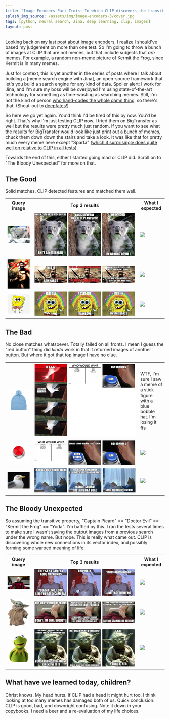 ```yaml
---
title: "Image Encoders Part Trois: In which CLIP discovers the transitive property"
splash_img_source: /assets/img/image-encoders-3/cover.jpg
tags: [python, neural search, Jina, deep learning, clip, images]
layout: post
---
```


Looking back on my [last post about image encoders](/2021/09/21/image-encoders-continued.html), I realize I should've based my judgement on more than one test. So I'm going to throw a bunch of images at CLIP that are not memes, but that include subjects that *are* memes. For example, a random non-meme picture of Kermit the Frog, since Kermit is in many memes.

Just for context, this is yet another in the series of posts where I talk about building a [meme search engine with Jina], an open-source framework that let's you build a search engine for any kind of data. Spoiler alert: I work for Jina, and I'm sure my boss will be overjoyed I'm using state-of-the-art technology for something as time-wasting as searching memes. Still, I'm not the kind of person [who hand-codes the whole damn thing](https://github.com/deepfates/memery), so there's that. (Shout-out to [deepfates](https://twitter.com/deepfates)!)

So here we go yet again. You'd think I'd be tired of this by now. You'd be right. That's why I'm just testing CLIP now. I tried them on BigTransfer as well but the results were pretty much just random. If you want to see what the results for BigTransfer would look like just print out a bunch of memes, chuck them down down the stairs and take a look. It was like that for pretty much every meme here except "Sparta" ([which it surprisingly does quite well on relative to CLIP in all tests](/2021/09/18/comparing-bit-and-clip-image-encoders.html)).

Towards the end of this, either I started going mad or CLIP did. Scroll on to "The Bloody Unexpected" for more on that.


## The Good

Solid matches. CLIP detected features and matched them well.

<table>

<colgroup>
  <col span="1" style="width: 15%">
  <col span="1" style="width: 60%">
  <col span="1" style="width: 15%">
</colgroup>

<tbody>
  <tr>
    <th width>
      Query image
    </th>
    <th>
      Top 3 results
    </th>
    <th>
      What I expected
    </th>
  </tr>
  
  <tr>
    <td><img src="/assets/img/image-encoders-3/input/baby_koala.jpg" ></td>
    <td><img src="/assets/img/image-encoders-3/output/baby_koala.png" ></td>
    <td><img src="https://imgflip.com/s/meme/Surprised-Koala.jpg"></td>
  </tr>
  
  <tr>
    <td><img src="/assets/img/image-encoders-3/input/sparta.jpg" ></td>
    <td><img src="/assets/img/image-encoders-3/output/sparta.png" ></td>
    <td><img src="https://imgflip.com/s/meme/Sparta-Leonidas.jpg"></td>
  </tr>
  
  <tr>
    <td><img src="/assets/img/image-encoders-3/input/spongebob.png" ></td>
    <td><img src="/assets/img/image-encoders-3/output/spongebob.png" ></td>
    <td><img src="https://imgflip.com/s/meme/Imagination-Spongebob.jpg"></td>
  </tr>
  </tbody>
  </table>
  
## The Bad

No close matches whatsoever. Totally failed on all fronts. I mean I guess the "red button" thing did *kinda* work in that it returned images of another button. But where it got that top image I have no clue.
 
<table>

<colgroup>
  <col span="1" style="width: 15%">
  <col span="1" style="width: 60%">
  <col span="1" style="width: 15%">
</colgroup>

<tbody>
  <tr>
    <td><img src="/assets/img/image-encoders-3/input/blue_hat.jpg" ></td>
    <td><img src="/assets/img/image-encoders-3/output/blue_hat.png" ></td>
    <td>WTF, I'm sure I saw a meme of a stick figure with a blue bobble hat. I'm losing it ffs</td>
  </tr>
  
  <tr>
    <td><img src="/assets/img/image-encoders-3/input/red_button.jpg" ></td>
    <td><img src="/assets/img/image-encoders-3/output/red_button.png" ></td>
    <td><img src="https://imgflip.com/s/meme/Two-Buttons.jpg"></td>
  </tr>
  
  <tr>
    <td><img src="/assets/img/image-encoders-3/input/seagull.jpg" ></td>
    <td><img src="/assets/img/image-encoders-3/output/seagull.png" ></td>
    <td><img src="https://imgflip.com/s/meme/Inhaling-Seagull.jpg"></td>
  </tr>
  
</tbody>
</table>

## The Bloody Unexpected

So assuming the transitive property, "Captain Picard" == "Doctor Evil" == "Kermit the Frog" == "Yoda". I'm baffled by this. I ran the tests several times to make sure I wasn't saving the output images from a previous search under the wrong name. But nope. This is really what came out. CLIP is discovering whole new connections in its vector index, and possibly forming some warped meaning of life.

<table>

<colgroup>
  <col span="1" style="width: 15%">
  <col span="1" style="width: 60%">
  <col span="1" style="width: 15%">
</colgroup>

<tbody>
  <tr>
    <th width>
      Query image
    </th>
    <th>
      Top 3 results
    </th>
    <th>
      What I expected
    </th>
  </tr>
  <tr>
    <td><img src="/assets/img/image-encoders-3/input/picard.jpg" ></td>
    <td><img src="/assets/img/image-encoders-3/output/picard.png" ></td>
    <td><img src="https://imgflip.com/s/meme/Captain-Picard-Facepalm.jpg"></td>
  </tr>
  
  <tr>
    <td><img src="/assets/img/image-encoders-3/input/baby_yoda.jpg" ></td>
    <td><img src="/assets/img/image-encoders-3/output/baby_yoda.png" ></td>
    <td><img src="https://i.imgflip.com/4/8k0sa.jpg"></td>
  </tr>
  
  <tr>
    <td><img src="/assets/img/image-encoders-3/input/kermit.jpg" ></td>
    <td><img src="/assets/img/image-encoders-3/output/kermit.png" ></td>
    <td><img src="https://i.imgflip.com/1edh1k.jpg"></td>
  </tr>
  </tbody>
</table> 

## What have we learned today, children?

Christ knows. My head hurts. If CLIP had a head it might hurt too. I think looking at too many memes has damaged both of us. Quick conclusion: CLIP is good, bad, and downright confusing. Note it down in your copybooks. I need a beer and a re-evaluation of my life choices.
